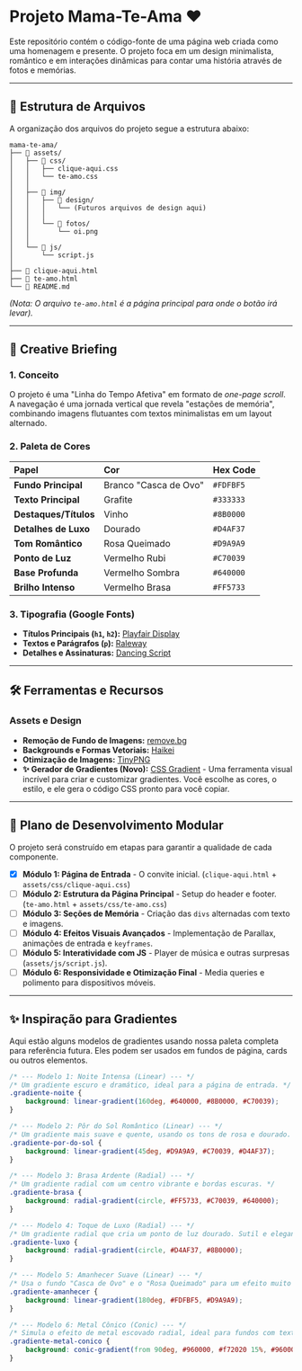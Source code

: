 # Projeto Mama-Te-Ama ❤️

Este repositório contém o código-fonte de uma página web criada como uma homenagem e presente. O projeto foca em um design minimalista, romântico e em interações dinâmicas para contar uma história através de fotos e memórias.

---

## 📂 Estrutura de Arquivos

A organização dos arquivos do projeto segue a estrutura abaixo:
```
mama-te-ama/
├── 📂 assets/
│   ├── 📂 css/
│   │   ├── clique-aqui.css
│   │   └── te-amo.css
│   │
│   ├── 📂 img/
│   │   ├── 📂 design/
│   │   │   └── (Futuros arquivos de design aqui)
│   │   │
│   │   └── 📂 fotos/
│   │       └── oi.png
│   │
│   └── 📂 js/
│       └── script.js
│
├── 📄 clique-aqui.html
├── 📄 te-amo.html
└── 📄 README.md
```
*(Nota: O arquivo `te-amo.html` é a página principal para onde o botão irá levar).*

---

## 🎨 Creative Briefing

### 1. Conceito
O projeto é uma "Linha do Tempo Afetiva" em formato de *one-page scroll*. A navegação é uma jornada vertical que revela "estações de memória", combinando imagens flutuantes com textos minimalistas em um layout alternado.

### 2. Paleta de Cores
| Papel | Cor | Hex Code |
| :--- | :--- | :--- |
| **Fundo Principal** | Branco "Casca de Ovo" | `#FDFBF5` |
| **Texto Principal** | Grafite | `#333333` |
| **Destaques/Títulos**| Vinho | `#8B0000` |
| **Detalhes de Luxo**| Dourado | `#D4AF37` |
| **Tom Romântico** | Rosa Queimado | `#D9A9A9` |
| **Ponto de Luz** | Vermelho Rubi | `#C70039` |
| **Base Profunda** | Vermelho Sombra | `#640000` |
| **Brilho Intenso** | Vermelho Brasa | `#FF5733` |

### 3. Tipografia (Google Fonts)
- **Títulos Principais (`h1`, `h2`):** [Playfair Display](https://fonts.google.com/specimen/Playfair+Display)
- **Textos e Parágrafos (`p`):** [Raleway](https://fonts.google.com/specimen/Raleway)
- **Detalhes e Assinaturas:** [Dancing Script](https://fonts.google.com/specimen/Dancing+Script)

---

## 🛠️ Ferramentas e Recursos

### Assets e Design
- **Remoção de Fundo de Imagens:** [remove.bg](https://www.remove.bg/)
- **Backgrounds e Formas Vetoriais:** [Haikei](https://app.haikei.app/)
- **Otimização de Imagens:** [TinyPNG](https://tinypng.com/)
- **✨ Gerador de Gradientes (Novo):** [CSS Gradient](https://cssgradient.io/) - Uma ferramenta visual incrível para criar e customizar gradientes. Você escolhe as cores, o estilo, e ele gera o código CSS pronto para você copiar.

---

## 🚀 Plano de Desenvolvimento Modular

O projeto será construído em etapas para garantir a qualidade de cada componente.

- [x] **Módulo 1: Página de Entrada** - O convite inicial. (`clique-aqui.html` + `assets/css/clique-aqui.css`)
- [ ] **Módulo 2: Estrutura da Página Principal** - Setup do header e footer. (`te-amo.html` + `assets/css/te-amo.css`)
- [ ] **Módulo 3: Seções de Memória** - Criação das `divs` alternadas com texto e imagens.
- [ ] **Módulo 4: Efeitos Visuais Avançados** - Implementação de Parallax, animações de entrada e `keyframes`.
- [ ] **Módulo 5: Interatividade com JS** - Player de música e outras surpresas (`assets/js/script.js`).
- [ ] **Módulo 6: Responsividade e Otimização Final** - Media queries e polimento para dispositivos móveis.

---

## ✨ Inspiração para Gradientes

Aqui estão alguns modelos de gradientes usando nossa paleta completa para referência futura. Eles podem ser usados em fundos de página, cards ou outros elementos.

```css
/* --- Modelo 1: Noite Intensa (Linear) --- */
/* Um gradiente escuro e dramático, ideal para a página de entrada. */
.gradiente-noite {
    background: linear-gradient(160deg, #640000, #8B0000, #C70039);
}

/* --- Modelo 2: Pôr do Sol Romântico (Linear) --- */
/* Um gradiente mais suave e quente, usando os tons de rosa e dourado. */
.gradiente-por-do-sol {
    background: linear-gradient(45deg, #D9A9A9, #C70039, #D4AF37);
}

/* --- Modelo 3: Brasa Ardente (Radial) --- */
/* Um gradiente radial com um centro vibrante e bordas escuras. */
.gradiente-brasa {
    background: radial-gradient(circle, #FF5733, #C70039, #640000);
}

/* --- Modelo 4: Toque de Luxo (Radial) --- */
/* Um gradiente radial que cria um ponto de luz dourado. Sutil e elegante. */
.gradiente-luxo {
    background: radial-gradient(circle, #D4AF37, #8B0000);
}

/* --- Modelo 5: Amanhecer Suave (Linear) --- */
/* Usa o fundo "Casca de Ovo" e o "Rosa Queimado" para um efeito muito delicado. */
.gradiente-amanhecer {
    background: linear-gradient(180deg, #FDFBF5, #D9A9A9);
}

/* --- Modelo 6: Metal Cônico (Conic) --- */
/* Simula o efeito de metal escovado radial, ideal para fundos com textura. */
.gradiente-metal-conico {
    background: conic-gradient(from 90deg, #960000, #f72020 15%, #960000 50%, #f72020 65%, #960000);
}